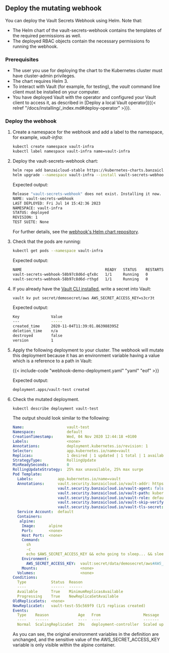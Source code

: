 ---
---
## Deploy the mutating webhook

You can deploy the Vault Secrets Webhook using Helm. Note that:

- The Helm chart of the vault-secrets-webhook contains the templates of the required permissions as well.
- The deployed RBAC objects contain the necessary permissions fo running the webhook.

### Prerequisites

- The user you use for deploying the chart to the Kubernetes cluster must have cluster-admin privileges.
- The chart requires Helm 3.
- To interact with Vault (for example, for testing), the *vault* command line client must be installed on your computer.
- You have deployed Vault with the operator and configured your Vault client to access it, as described in [Deploy a local Vault operator]({{< relref "/docs/installing/_index.md#deploy-operator" >}}).

### Deploy the webhook

1. Create a namespace for the webhook and add a label to the namespace, for example, *vault-infra*:

    ```bash
    kubectl create namespace vault-infra
    kubectl label namespace vault-infra name=vault-infra
    ```

1. Deploy the vault-secrets-webhook chart:

    ```bash
    helm repo add banzaicloud-stable https://kubernetes-charts.banzaicloud.com
    helm upgrade --namespace vault-infra --install vault-secrets-webhook banzaicloud-stable/vault-secrets-webhook
    ```

    Expected output:

    ```bash
    Release "vault-secrets-webhook" does not exist. Installing it now.
    NAME: vault-secrets-webhook
    LAST DEPLOYED: Fri Jul 14 15:42:36 2023
    NAMESPACE: vault-infra
    STATUS: deployed
    REVISION: 1
    TEST SUITE: None
    ```

    For further details, see the [webhook's Helm chart repository](https://github.com/bank-vaults/vault-secrets-webhook/).

1. Check that the pods are running:

    ```bash
    kubectl get pods --namespace vault-infra
    ```

    Expected output:

    ```bash
    NAME                                     READY   STATUS    RESTARTS   AGE
    vault-secrets-webhook-58b97c8d6d-qfx8c   1/1     Running   0          22s
    vault-secrets-webhook-58b97c8d6d-rthgd   1/1     Running   0          22s
    ```

1. If you already have the [Vault CLI installed](https://developer.hashicorp.com/vault/downloads), write a secret into Vault:

    ```bash
    vault kv put secret/demosecret/aws AWS_SECRET_ACCESS_KEY=s3cr3t
    ```

    Expected output:

    ```bash
    Key              Value
    ---              -----
    created_time     2020-11-04T11:39:01.863988395Z
    deletion_time    n/a
    destroyed        false
    version          1
    ```

1. Apply the following deployment to your cluster. The webhook will mutate this deployment because it has an environment variable having a value which is a reference to a path in Vault:

    {{< include-code "webhook-demo-deployment.yaml" "yaml" "eof" >}}

    Expected output:

    ```bash
    deployment.apps/vault-test created
    ```

1. Check the mutated deployment.

    ```bash
    kubectl describe deployment vault-test
    ```

    The output should look similar to the following:

    ```yaml
    Name:                   vault-test
    Namespace:              default
    CreationTimestamp:      Wed, 04 Nov 2020 12:44:18 +0100
    Labels:                 <none>
    Annotations:            deployment.kubernetes.io/revision: 1
    Selector:               app.kubernetes.io/name=vault
    Replicas:               1 desired | 1 updated | 1 total | 1 available | 0 unavailable
    StrategyType:           RollingUpdate
    MinReadySeconds:        0
    RollingUpdateStrategy:  25% max unavailable, 25% max surge
    Pod Template:
      Labels:           app.kubernetes.io/name=vault
      Annotations:      vault.security.banzaicloud.io/vault-addr: https://vault:8200
                        vault.security.banzaicloud.io/vault-agent: false
                        vault.security.banzaicloud.io/vault-path: kubernetes
                        vault.security.banzaicloud.io/vault-role: default
                        vault.security.banzaicloud.io/vault-skip-verify: false
                        vault.security.banzaicloud.io/vault-tls-secret: vault-tls
      Service Account:  default
      Containers:
       alpine:
        Image:      alpine
        Port:       <none>
        Host Port:  <none>
        Command:
          sh
          -c
          echo $AWS_SECRET_ACCESS_KEY && echo going to sleep... && sleep 10000
        Environment:
          AWS_SECRET_ACCESS_KEY:  vault:secret/data/demosecret/aws#AWS_SECRET_ACCESS_KEY
        Mounts:                   <none>
      Volumes:                    <none>
    Conditions:
      Type           Status  Reason
      ----           ------  ------
      Available      True    MinimumReplicasAvailable
      Progressing    True    NewReplicaSetAvailable
    OldReplicaSets:  <none>
    NewReplicaSet:   vault-test-55c569f9 (1/1 replicas created)
    Events:
      Type    Reason             Age   From                   Message
      ----    ------             ----  ----                   -------
      Normal  ScalingReplicaSet  29s   deployment-controller  Scaled up replica set vault-test-55c569f9 to 1
    ```

    As you can see, the original environment variables in the definition are unchanged, and the sensitive value of the AWS_SECRET_ACCESS_KEY variable is only visible within the alpine container.
